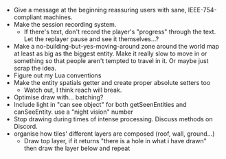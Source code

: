* Give a message at the beginning reassuring users with sane, IEEE-754-compliant machines.
* Make the session recording system.
	* If there's text, don't record the player's "progress" through the text. Let the replayer pause and see it themselves...?
* Make a no-building-but-yes-moving-around zone around the world map at least as big as the biggest entity. Make it really slow to move in or something so that people aren't tempted to travel in it. Or maybe just scrap the idea.
* Figure out my Lua conventions
* Make the entity spatials getter and create proper absolute setters too
	* Watch out, I think reach will break.
* Optimise draw with... batching?
* Include light in "can see object" for both getSeenEntities and canSeeEntity. use a "night vision" number
* Stop drawing during times of intense processing. Discuss methods on Discord.
* organise how tiles' different layers are composed (roof, wall, ground...)
	* Draw top layer, if it returns "there is a hole in what i have drawn" then draw the layer below and repeat
